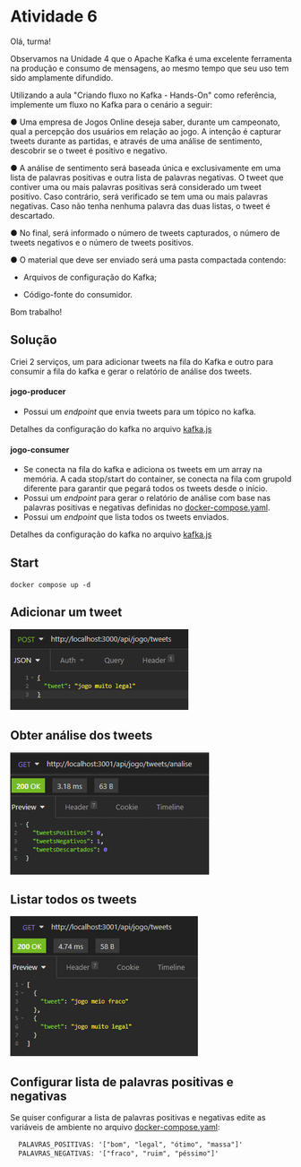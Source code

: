 # Atividade 6
Olá, turma!

Observamos na Unidade 4 que o Apache Kafka é uma excelente ferramenta na produção e consumo de mensagens, ao mesmo tempo que seu uso tem sido amplamente difundido.

Utilizando a aula "Criando fluxo no Kafka - Hands-On" como referência, implemente um fluxo no Kafka para o cenário a seguir:

● Uma empresa de Jogos Online deseja saber, durante um campeonato, qual a percepção dos usuários em relação ao jogo. A intenção é capturar tweets durante as partidas, e através de uma análise de sentimento, descobrir se o tweet é positivo e negativo.

● A análise de sentimento será baseada única e exclusivamente em uma lista de palavras positivas e outra lista de palavras negativas. O tweet que contiver uma ou mais palavras positivas será considerado um tweet positivo. Caso contrário, será verificado se tem uma ou mais palavras negativas. Caso não tenha nenhuma palavra das duas listas, o tweet é descartado.

● No final, será informado o número de tweets capturados, o número de tweets negativos e o número de tweets positivos.

● O material que deve ser enviado será uma pasta compactada contendo:

- Arquivos de configuração do Kafka;

- Código-fonte do consumidor.

Bom trabalho!

## Solução

Criei 2 serviços, um para adicionar tweets na fila do Kafka e outro para consumir a fila do kafka e gerar o relatório de análise dos tweets.
#### jogo-producer
* Possui um _endpoint_ que envia tweets para um tópico no kafka.

Detalhes da configuração do kafka no arquivo [kafka.js](jogo-producer-api/src/config/kafka.js)

#### jogo-consumer
* Se conecta na fila do kafka e adiciona os tweets em um array na memória. A cada stop/start do container, se conecta na fila com grupoId diferente para garantir que pegará todos os tweets desde o início.
* Possui um _endpoint_ para gerar o relatório de análise com base nas palavras positivas e negativas definidas no [docker-compose.yaml](docker-compose.yaml). 
* Possui um _endpoint_ que lista todos os tweets enviados.

Detalhes da configuração do kafka no arquivo [kafka.js](jogo-consumer-api/src/config/kafka.js)

## Start
`docker compose up -d`

## Adicionar um tweet
![Imagem postTweets.png não encontrada](/imagens/postTweets.png)

## Obter análise dos tweets
![Imagem getAnaliseTweets.png não encontrada](/imagens/getAnaliseTweets.png)

## Listar todos os tweets
![Imagem getTweets.png não encontrada](/imagens/getTweets.png)

## Configurar lista de palavras positivas e negativas
Se quiser configurar a lista de palavras positivas e negativas edite as variáveis de ambiente no arquivo [docker-compose.yaml](docker-compose.yaml):
```
  PALAVRAS_POSITIVAS: '["bom", "legal", "ótimo", "massa"]'
  PALAVRAS_NEGATIVAS: '["fraco", "ruim", "péssimo"]'
```

